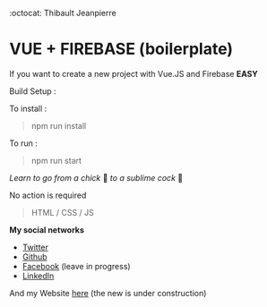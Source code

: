 :octocat: Thibault Jeanpierre
# VUE + FIREBASE (boilerplate)
If you want to create a new project with Vue.JS and Firebase  **EASY** 

Build Setup :

To install : 
> npm run install

To run : 
> npm run start 

_Learn to go from a chick_ :baby_chick: _to a sublime cock_ :chicken:

No action is required 
> HTML / CSS / JS

**My social networks**
* [Twitter](https://twitter.com/ThibaultJP1)
* [Github](https://github.com/thibault60000)
* [Facebook](https://www.facebook.com/ThibaultJP60000) (leave in progress)
* [LinkedIn](https://www.linkedin.com/in/thibault-jeanpierre-a9b40295/)

And my Website [here](https://thibault60000.github.io/thibaultjeanpierre--website/) (the new is under construction)

